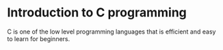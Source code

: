 # Introduction to C programming

C is one of the low level programming languages that is efficient and easy to learn for beginners.
